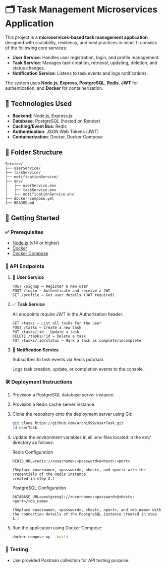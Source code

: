 # 🗂️ Task Management Microservices Application

This project is a **microservices-based task management application** designed with scalability, resiliency, and best practices in mind. It consists of the following core services:

- **User Service**: Handles user registration, login, and profile management.
- **Task Service**: Manages task creation, retrieval, updating, deletion, and status changes.
- **Notification Service**: Listens to task events and logs notifications.

The system uses **Node.js**, **Express**, **PostgreSQL**, **Redis**, **JWT** for authentication, and **Docker** for containerization.


## 🧰 Technologies Used

- **Backend**: Node.js, Express.js  
- **Database**: PostgreSQL (hosted on Render)  
- **Caching/Event Bus**: Redis  
- **Authentication**: JSON Web Tokens (JWT)  
- **Containerization**: Docker, Docker Compose  


## 📁 Folder Structure  
    Service/ 
    ├── userService/               
    ├── taskService/              
    ├── notificationService/      
    ├── env/                       
    │   ├── userService.env
    │   ├── taskService.env
    │   ├── notificationService.env
    ├── docker-compose.yml         
    ├── README.md                 


## 🚀 Getting Started

### ✅ Prerequisites

- [Node.js](https://nodejs.org/) (v14 or higher)
- [Docker](https://www.docker.com/)
- [Docker Compose](https://docs.docker.com/compose/)


### 📝 API Endpoints

1. 👤 **User Service**
    ```   
    POST /signup – Register a new user
    POST /login – Authenticate and receive a JWT
    GET /profile – Get user details (JWT required)
    ```

2. ✅ **Task Service**

    All endpoints require JWT in the Authorization header.
    ```
    GET /tasks – List all tasks for the user
    POST /tasks – Create a new task
    PUT /tasks/:id – Update a task
    DELETE /tasks/:id – Delete a task
    PUT /tasks/:id/status – Mark a task as complete/incomplete
    ```

3. 🔔 **Notification Service**

    Subscribes to task events via Redis pub/sub.
    
    Logs task creation, update, or completion events to the console.


### 🛠️ Deployment Instructions

1. Provision a PostgreSQL database server instance.

2. Provision a Redis cache server instance.

3. Clone the repository onto the deployment server using Git:

    ```bash
    git clone https://github.com/archi999/userTask.git
    cd userTask
    ```

4.  Update the environment variables in all .env files located in the env/ directory as follows:

    Redis Configuration
    ```    
    REDIS_URL=redis://<username>:<password>@<host>:<port>

    (Replace <username>, <password>, <host>, and <port> with the credentials of the Redis instance 
    created in step 2.)
    ```
    
    PostgreSQL Configuration
    ```
    DATABASE_URL=postgresql://<username>:<password>@<host>:<port>/<db_name>

    (Replace <username>, <password>, <host>, <port>, and <db_name> with the connection details of the PostgreSQL instance created in step 1.)
    ```

6. Run the application using Docker Compose:
    ```bash
    docker compose up --build
    ```

### 🧪 Testing
    
- Use provided Postman collection for API testing purpose.
